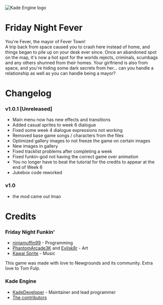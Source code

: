 ![Kade Engine logo](https://raw.githubusercontent.com/isophoro/Friday-Night-Fever/main/assets/preload/images/monaLisaCesar.png)

# Friday Night Fever
You're Fever, the mayor of Fever Town!  
A trip back from space caused you to crash here instead of home, and things began to pile up on your desk ever since. 
Once an abandoned spot on the map, it's now a hot spot for the worlds rejects, criminals, scumbags and any others shunned from their homes. 
Your girlfriend is also from space, and you're hiding some dark secrets from her... can you handle a relationship as well as you can handle being a mayor?

# Changelog

### v1.0.1 [Unreleased]
- Main menu now has new effects and transitions
- Added casual sprites to week 6 dialogue
- Fixed some week 4 dialogue expressions not working
- Removed base game songs / characters from the files
- Optimized gallery images to not freeze the game on certain images
- New images in gallery
- Fixed tracklist problems after completing a week
- Fixed funkin-god not having the correct game over animation
- You no longer have to beat the tutorial for the credits to appear at the end of Week 6
- Jukebox code reworked

### v1.0
- the mod came out lmao

# Credits
### Friday Night Funkin'
 - [ninjamuffin99](https://twitter.com/ninja_muffin99) - Programming
 - [PhantomArcade3K](https://twitter.com/phantomarcade3k) and [Evilsk8r](https://twitter.com/evilsk8r) - Art
 - [Kawai Sprite](https://twitter.com/kawaisprite) - Music

This game was made with love to Newgrounds and its community. Extra love to Tom Fulp.
### Kade Engine
- [KadeDeveloper](https://twitter.com/KadeDeveloper) - Maintainer and lead programmer
- [The contributors](https://github.com/KadeDev/Kade-Engine/graphs/contributors)
